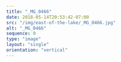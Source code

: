 ```yaml
---
title: "_MG_0466"
date: 2018-05-14T20:53:42-07:00
src: "/img/east-of-the-lake/_MG_0466.jpg"
alt: "_MG_0466"
sequence: 0
type: "image"
layout: "single"
orientation: "vertical"
---
```

